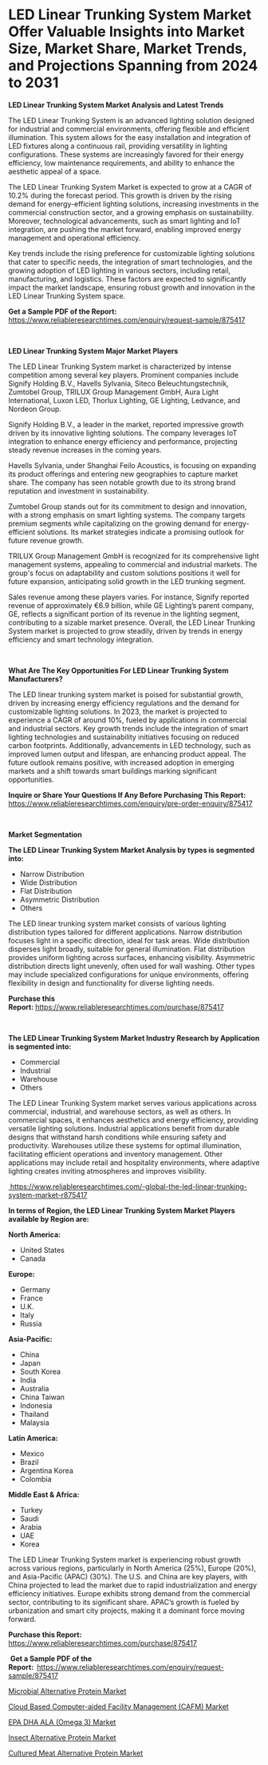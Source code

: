 <p><h1>LED Linear Trunking System Market Offer Valuable Insights into Market Size, Market Share, Market Trends, and Projections Spanning from 2024 to 2031</h1></p><p><strong>LED Linear Trunking System Market Analysis and Latest Trends</strong></p>
<p><p>The LED Linear Trunking System is an advanced lighting solution designed for industrial and commercial environments, offering flexible and efficient illumination. This system allows for the easy installation and integration of LED fixtures along a continuous rail, providing versatility in lighting configurations. These systems are increasingly favored for their energy efficiency, low maintenance requirements, and ability to enhance the aesthetic appeal of a space.</p><p>The LED Linear Trunking System Market is expected to grow at a CAGR of 10.2% during the forecast period. This growth is driven by the rising demand for energy-efficient lighting solutions, increasing investments in the commercial construction sector, and a growing emphasis on sustainability. Moreover, technological advancements, such as smart lighting and IoT integration, are pushing the market forward, enabling improved energy management and operational efficiency.</p><p>Key trends include the rising preference for customizable lighting solutions that cater to specific needs, the integration of smart technologies, and the growing adoption of LED lighting in various sectors, including retail, manufacturing, and logistics. These factors are expected to significantly impact the market landscape, ensuring robust growth and innovation in the LED Linear Trunking System space.</p></p>
<p><strong>Get a Sample PDF of the Report:&nbsp;</strong> <a href="https://www.reliableresearchtimes.com/enquiry/request-sample/875417?utm_campaign=1266&utm_medium=2&utm_source=Github&utm_content=ia&utm_term=11102024&utm_id=led-linear-trunking-system">https://www.reliableresearchtimes.com/enquiry/request-sample/875417</a></p>
<p>&nbsp;</p>
<p><strong>LED Linear Trunking System Major Market Players</strong></p>
<p><p>The LED Linear Trunking System market is characterized by intense competition among several key players. Prominent companies include Signify Holding B.V., Havells Sylvania, Siteco Beleuchtungstechnik, Zumtobel Group, TRILUX Group Management GmbH, Aura Light International, Luxon LED, Thorlux Lighting, GE Lighting, Ledvance, and Nordeon Group.</p><p>Signify Holding B.V., a leader in the market, reported impressive growth driven by its innovative lighting solutions. The company leverages IoT integration to enhance energy efficiency and performance, projecting steady revenue increases in the coming years.</p><p>Havells Sylvania, under Shanghai Feilo Acoustics, is focusing on expanding its product offerings and entering new geographies to capture market share. The company has seen notable growth due to its strong brand reputation and investment in sustainability.</p><p>Zumtobel Group stands out for its commitment to design and innovation, with a strong emphasis on smart lighting systems. The company targets premium segments while capitalizing on the growing demand for energy-efficient solutions. Its market strategies indicate a promising outlook for future revenue growth.</p><p>TRILUX Group Management GmbH is recognized for its comprehensive light management systems, appealing to commercial and industrial markets. The group's focus on adaptability and custom solutions positions it well for future expansion, anticipating solid growth in the LED trunking segment.</p><p>Sales revenue among these players varies. For instance, Signify reported revenue of approximately €6.9 billion, while GE Lighting’s parent company, GE, reflects a significant portion of its revenue in the lighting segment, contributing to a sizable market presence. Overall, the LED Linear Trunking System market is projected to grow steadily, driven by trends in energy efficiency and smart technology integration.</p></p>
<p>&nbsp;</p>
<p><strong>What Are The Key Opportunities For LED Linear Trunking System Manufacturers?</strong></p>
<p><p>The LED linear trunking system market is poised for substantial growth, driven by increasing energy efficiency regulations and the demand for customizable lighting solutions. In 2023, the market is projected to experience a CAGR of around 10%, fueled by applications in commercial and industrial sectors. Key growth trends include the integration of smart lighting technologies and sustainability initiatives focusing on reduced carbon footprints. Additionally, advancements in LED technology, such as improved lumen output and lifespan, are enhancing product appeal. The future outlook remains positive, with increased adoption in emerging markets and a shift towards smart buildings marking significant opportunities.</p></p>
<p><strong>Inquire or Share Your Questions If Any Before Purchasing This Report:</strong> <a href="https://www.reliableresearchtimes.com/enquiry/pre-order-enquiry/875417?utm_campaign=1266&utm_medium=2&utm_source=Github&utm_content=ia&utm_term=11102024&utm_id=led-linear-trunking-system">https://www.reliableresearchtimes.com/enquiry/pre-order-enquiry/875417</a></p>
<p>&nbsp;</p>
<p><strong>Market Segmentation</strong></p>
<p><strong>The LED Linear Trunking System Market Analysis by types is segmented into:</strong></p>
<p><ul><li>Narrow Distribution</li><li>Wide Distribution</li><li>Flat Distribution</li><li>Asymmetric Distribution</li><li>Others</li></ul></p>
<p><p>The LED linear trunking system market consists of various lighting distribution types tailored for different applications. Narrow distribution focuses light in a specific direction, ideal for task areas. Wide distribution disperses light broadly, suitable for general illumination. Flat distribution provides uniform lighting across surfaces, enhancing visibility. Asymmetric distribution directs light unevenly, often used for wall washing. Other types may include specialized configurations for unique environments, offering flexibility in design and functionality for diverse lighting needs.</p></p>
<p><strong>Purchase this Report:&nbsp;</strong><a href="https://www.reliableresearchtimes.com/purchase/875417?utm_campaign=1266&utm_medium=2&utm_source=Github&utm_content=ia&utm_term=11102024&utm_id=led-linear-trunking-system">https://www.reliableresearchtimes.com/purchase/875417</a></p>
<p>&nbsp;</p>
<p><strong>The LED Linear Trunking System Market Industry Research by Application is segmented into:</strong></p>
<p><ul><li>Commercial</li><li>Industrial</li><li>Warehouse</li><li>Others</li></ul></p>
<p><p>The LED Linear Trunking System market serves various applications across commercial, industrial, and warehouse sectors, as well as others. In commercial spaces, it enhances aesthetics and energy efficiency, providing versatile lighting solutions. Industrial applications benefit from durable designs that withstand harsh conditions while ensuring safety and productivity. Warehouses utilize these systems for optimal illumination, facilitating efficient operations and inventory management. Other applications may include retail and hospitality environments, where adaptive lighting creates inviting atmospheres and improves visibility.</p></p>
<p><a href="https://www.reliableresearchtimes.com/-global-the-led-linear-trunking-system-market-r875417?utm_campaign=1266&utm_medium=2&utm_source=Github&utm_content=ia&utm_term=11102024&utm_id=led-linear-trunking-system">&nbsp;https://www.reliableresearchtimes.com/-global-the-led-linear-trunking-system-market-r875417</a></p>
<p><strong>In terms of Region, the LED Linear Trunking System Market Players available by Region are:</strong></p>
<p>
    <p> <strong> North America: </strong>
        <ul>
            <li>United States</li>
            <li>Canada</li>
        </ul>
        </p> 
    <p> <strong> Europe: </strong>
        <ul>
            <li>Germany</li>
            <li>France</li>
            <li>U.K.</li>
            <li>Italy</li>
            <li>Russia</li>
        </ul>
        </p> 
    <p> <strong> Asia-Pacific: </strong>
        <ul>
            <li>China</li>
            <li>Japan</li>
            <li>South Korea</li>
            <li>India</li>
            <li>Australia</li>
            <li>China Taiwan</li>
            <li>Indonesia</li>
            <li>Thailand</li>
            <li>Malaysia</li>
        </ul>
        </p> 
    <p> <strong> Latin America: </strong>
        <ul>
            <li>Mexico</li>
            <li>Brazil</li>
            <li>Argentina Korea</li>
            <li>Colombia</li>
        </ul>
        </p> 
    <p> <strong> Middle East & Africa: </strong>
        <ul>
            <li>Turkey</li>
            <li>Saudi</li>
            <li>Arabia</li>
            <li>UAE</li>
            <li>Korea</li>
        </ul>
    </p>
    </p>
<p><p>The LED Linear Trunking System market is experiencing robust growth across various regions, particularly in North America (25%), Europe (20%), and Asia-Pacific (APAC) (30%). The U.S. and China are key players, with China projected to lead the market due to rapid industrialization and energy efficiency initiatives. Europe exhibits strong demand from the commercial sector, contributing to its significant share. APAC’s growth is fueled by urbanization and smart city projects, making it a dominant force moving forward.</p></p>
<p><strong>Purchase this Report: </strong><a href="https://www.reliableresearchtimes.com/purchase/875417?utm_campaign=1266&utm_medium=2&utm_source=Github&utm_content=ia&utm_term=11102024&utm_id=led-linear-trunking-system">https://www.reliableresearchtimes.com/purchase/875417</a></p>
<p>&nbsp;<strong>Get a Sample PDF of the Report:&nbsp;&nbsp;</strong><a href="https://www.reliableresearchtimes.com/enquiry/request-sample/875417?utm_campaign=1266&utm_medium=2&utm_source=Github&utm_content=ia&utm_term=11102024&utm_id=led-linear-trunking-system">https://www.reliableresearchtimes.com/enquiry/request-sample/875417</a></p>
<p><strong></strong></p>
<p><p><a href="https://www.linkedin.com/pulse/microbial-alternative-protein-market-global-regional-analysis-p03ac?utm_campaign=1266&utm_medium=2&utm_source=Github&utm_content=ia&utm_term=11102024&utm_id=led-linear-trunking-system">Microbial Alternative Protein Market</a></p><p><a href="https://www.linkedin.com/pulse/global-cloud-based-computer-aided-facility-management-t9e8e?utm_campaign=1266&utm_medium=2&utm_source=Github&utm_content=ia&utm_term=11102024&utm_id=led-linear-trunking-system">Cloud Based Computer-aided Facility Management (CAFM) Market</a></p><p><a href="https://www.linkedin.com/pulse/charting-future-comprehensive-analysis-global-epa-dha-ala-fkxoe?utm_campaign=1266&utm_medium=2&utm_source=Github&utm_content=ia&utm_term=11102024&utm_id=led-linear-trunking-system">EPA DHA ALA (Omega 3) Market</a></p><p><a href="https://www.linkedin.com/pulse/insect-alternative-protein-market-consolidation-impact-structure-eqyoe?utm_campaign=1266&utm_medium=2&utm_source=Github&utm_content=ia&utm_term=11102024&utm_id=led-linear-trunking-system">Insect Alternative Protein Market</a></p><p><a href="https://www.linkedin.com/pulse/role-cultured-meat-alternative-protein-market-applications-foodfeedothers-y7rnc?utm_campaign=1266&utm_medium=2&utm_source=Github&utm_content=ia&utm_term=11102024&utm_id=led-linear-trunking-system">Cultured Meat Alternative Protein Market</a></p></p>